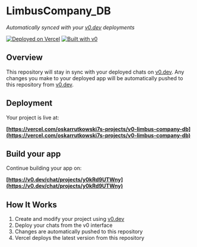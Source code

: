 # LimbusCompany_DB

*Automatically synced with your [v0.dev](https://v0.dev) deployments*

[![Deployed on Vercel](https://img.shields.io/badge/Deployed%20on-Vercel-black?style=for-the-badge&logo=vercel)](https://vercel.com/oskarrutkowski7s-projects/v0-limbus-company-db)
[![Built with v0](https://img.shields.io/badge/Built%20with-v0.dev-black?style=for-the-badge)](https://v0.dev/chat/projects/y0kRd9UTWny)

## Overview

This repository will stay in sync with your deployed chats on [v0.dev](https://v0.dev).
Any changes you make to your deployed app will be automatically pushed to this repository from [v0.dev](https://v0.dev).

## Deployment

Your project is live at:

**[https://vercel.com/oskarrutkowski7s-projects/v0-limbus-company-db](https://vercel.com/oskarrutkowski7s-projects/v0-limbus-company-db)**

## Build your app

Continue building your app on:

**[https://v0.dev/chat/projects/y0kRd9UTWny](https://v0.dev/chat/projects/y0kRd9UTWny)**

## How It Works

1. Create and modify your project using [v0.dev](https://v0.dev)
2. Deploy your chats from the v0 interface
3. Changes are automatically pushed to this repository
4. Vercel deploys the latest version from this repository